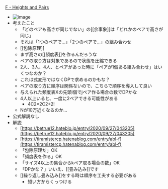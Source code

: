 
[F - Heights and Pairs](https://atcoder.jp/contests/abl/tasks/abl_f)
- ![image](https://gyazo.com/a6ccf80048638b04d410f8a8df2b7275/thumb/1000)
- 考えたこと
    - 「どのペアも高さが同じでない」の[[余事象]]は「どれかのペアで高さが同じ」
    - それは「1つのペアで…」「2つのペアで…」の組み合わせ
    - [[包除原理]]
    - まず高さの[[頻度表]]を作るんだろうな
    - ペアの取り方は対象であるので状態を圧縮できる
    - 2人、3人、4人、とペアがあった時に「ペアが1個ある組み合わせ」はいくつなのか？
    - これは式変形ではなくDPで求めるのかもな？
    - ペアの取り方に順序は関係ないので、こちらで順序を導入して良い
    - 与えられた頻度表Xの先頭i個でjペア作る場合の数でDPかな
    - 4人以上いると、一度に2ペアできる可能性がある
        - 4C2×2C2÷2!
    - Nが10万近くなるのか…
- 公式解説なし
- 解説
    - [https://betrue12.hateblo.jp/entry/2020/09/27/043205](https://betrue12.hateblo.jp/entry/2020/09/27/043205)
    - [https://tiramistercp.hatenablog.com/entry/abl-f](https://tiramistercp.hatenablog.com/entry/abl-f)
    - 「包除原理だ」OK
    - 「頻度表を作る」OK
    - 「サイズ4以上の集合からkペア取る場合の数」OK
    - 「DPかな？」いいえ、[[畳み込み]]です
    - [[繰り返し畳み込み]]をする時は順序を工夫する必要がある
        - 短い方からくっつける
